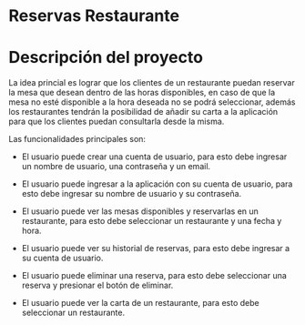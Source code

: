 # Reservas Restaurante
# Descripción del proyecto
La idea princial es lograr que los clientes de un restaurante puedan reservar la mesa que desean dentro de las horas disponibles, en caso de que la mesa no esté disponible a la hora deseada no se podrá seleccionar, además los restaurantes tendrán la posibilidad de añadir su carta a la aplicación para que los clientes puedan consultarla desde la misma.

Las funcionalidades principales son:


- El usuario puede crear una cuenta de usuario, para esto debe ingresar un nombre de usuario, una contraseña y un email.


- El usuario puede ingresar a la aplicación con su cuenta de usuario, para esto debe ingresar su nombre de usuario y su contraseña.


- El usuario puede ver las mesas disponibles y reservarlas en un restaurante, para esto debe seleccionar un restaurante y una fecha y hora.


- El usuario puede ver su historial de reservas, para esto debe ingresar a su cuenta de usuario.


- El usuario puede eliminar una reserva, para esto debe seleccionar una reserva y presionar el botón de eliminar.

- El usuario puede ver la carta de un restaurante, para esto debe seleccionar un restaurante.
